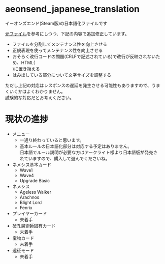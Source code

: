 # aeonsend_japanese_translation
イーオンズエンド(Steam版)の日本語化ファイルです

[元ファイル](https://note.com/suraimuman1/n/n7320f6dd44aa)を参考にしつつ、下記の内容で追加修正しています。
- ファイルを分割してメンテナンス性を向上させる
- 正規表現を使ってメンテナンス性を向上させる
- おそらく改行コードの問題(CRLFで記述されている)で改行が反映されないため、HTML(<br>)に置き換える
- はみ出している部分について文字サイズを調整する

ただし上記の対応はレスポンスの遅延を発生させる可能性もありますので、うまくいくかはよくわかりません。  
試験的な対応だとお考えください。

# 現状の進捗
- メニュー
  - 一通り終わっていると思います。
  - 基本ルールの日本語化部分は対応する予定はありません。  
日本語でルール説明が必要な方はアークライト様より日本語版が発売されていますので、購入して遊んでくださいね。
- ネメシス基本カード
  - Wave1
  - Wave4
  - Upgrade Basic
- ネメシス
  - Ageless Walker
  - Arachnos
  - Blight Lord
  - Fenrix
 - プレイヤーカード
   - 未着手
 - 破孔魔術師固有カード
   - 未着手
 - 宝物カード
   - 未着手
 - 遠征モード
   - 未着手
